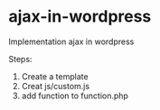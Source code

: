 # ajax-in-wordpress
Implementation ajax in wordpress

Steps:
1. Create a template  
2. Creat js/custom.js
3. add function to function.php


